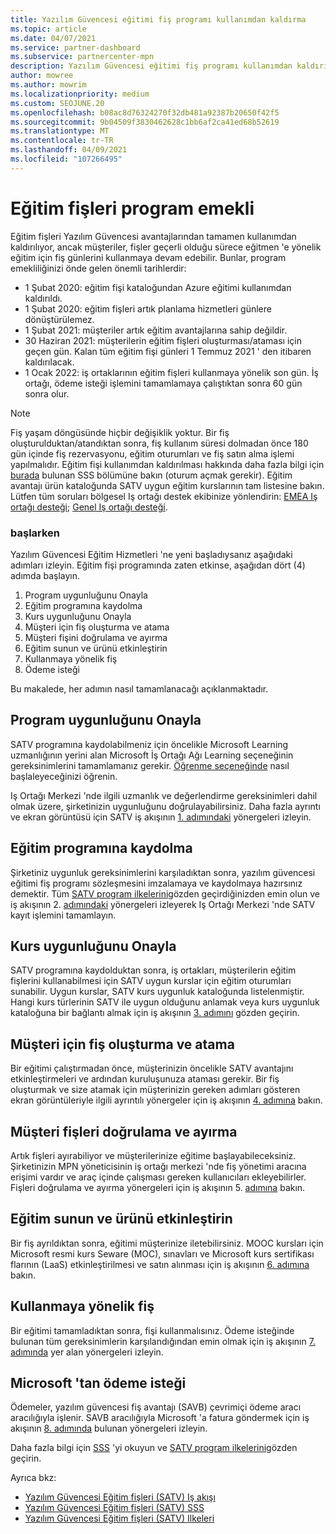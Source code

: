 ```yaml
---
title: Yazılım Güvencesi eğitimi fiş programı kullanımdan kaldırma
ms.topic: article
ms.date: 04/07/2021
ms.service: partner-dashboard
ms.subservice: partnercenter-mpn
description: Yazılım Güvencesi eğitimi fiş programı kullanımdan kaldırılıyor.
author: mowree
ms.author: mowrim
ms.localizationpriority: medium
ms.custom: SEOJUNE.20
ms.openlocfilehash: b08ac8d76324270f32db481a92387b20650f42f5
ms.sourcegitcommit: 9b04509f3830462628c1bb6af2ca41ed68b52619
ms.translationtype: MT
ms.contentlocale: tr-TR
ms.lasthandoff: 04/09/2021
ms.locfileid: "107266495"
---
```

# <a name="training-vouchers-program-retirement"></a>Eğitim fişleri program emekli

Eğitim fişleri Yazılım Güvencesi avantajlarından tamamen kullanımdan kaldırılıyor, ancak müşteriler, fişler geçerli olduğu sürece eğitmen 'e yönelik eğitim için fiş günlerini kullanmaya devam edebilir. Bunlar, program emekliliğinizi önde gelen önemli tarihlerdir: 

- 1 Şubat 2020: eğitim fişi kataloğundan Azure eğitimi kullanımdan kaldırıldı.
- 1 Şubat 2020: eğitim fişleri artık planlama hizmetleri günlere dönüştürülemez.  
- 1 Şubat 2021: müşteriler artık eğitim avantajlarına sahip değildir. 
- 30 Haziran 2021: müşterilerin eğitim fişleri oluşturması/ataması için geçen gün. Kalan tüm eğitim fişi günleri 1 Temmuz 2021 ' den itibaren kaldırılacak.
- 1 Ocak 2022: iş ortaklarının eğitim fişleri kullanmaya yönelik son gün. İş ortağı, ödeme isteği işlemini tamamlamaya çalıştıktan sonra 60 gün sonra olur.  

>[!NOTE]
>Fiş yaşam döngüsünde hiçbir değişiklik yoktur. Bir fiş oluşturulduktan/atandıktan sonra, fiş kullanım süresi dolmadan önce 180 gün içinde fiş rezervasyonu, eğitim oturumları ve fiş satın alma işlemi yapılmalıdır.  Eğitim fişi kullanımdan kaldırılması hakkında daha fazla bilgi için [burada](https://partner.microsoft.com/resources/collection/software-assurance-benefit-changes#/) bulunan SSS bölümüne bakın (oturum açmak gerekir).  Eğitim avantajı ürün kataloğunda SATV uygun eğitim kurslarının tam listesine bakın.  Lütfen tüm soruları bölgesel Iş ortağı destek ekibinize yönlendirin: [EMEA Iş ortağı desteği](mailto:savoucher@msdirectservices.com); [Genel Iş ortağı desteği](https://partner.microsoft.com/dashboard/support/servicerequests).



### <a name="get-started"></a>başlarken

Yazılım Güvencesi Eğitim Hizmetleri 'ne yeni başladıysanız aşağıdaki adımları izleyin. Eğitim fişi programında zaten etkinse, aşağıdan dört (4) adımda başlayın. 

1. Program uygunluğunu Onayla
2. Eğitim programına kaydolma
3. Kurs uygunluğunu Onayla
4. Müşteri için fiş oluşturma ve atama
5. Müşteri fişini doğrulama ve ayırma
6. Eğitim sunun ve ürünü etkinleştirin
7. Kullanmaya yönelik fiş
8. Ödeme isteği

Bu makalede, her adımın nasıl tamamlanacağı açıklanmaktadır.

## <a name="confirm-program-eligibility"></a>Program uygunluğunu Onayla

SATV programına kaydolabilmeniz için öncelikle Microsoft Learning uzmanlığının yerini alan Microsoft İş Ortağı Ağı Learning seçeneğinin gereksinimlerini tamamlamanız gerekir. [Öğrenme seçeneğinde](https://partner.microsoft.com/membership/learning-partners) nasıl başlaleyeceğinizi öğrenin.

Iş Ortağı Merkezi 'nde ilgili uzmanlık ve değerlendirme gereksinimleri dahil olmak üzere, şirketinizin uygunluğunu doğrulayabilirsiniz. Daha fazla ayrıntı ve ekran görüntüsü için SATV iş akışının [1. adımındaki](https://query.prod.cms.rt.microsoft.com/cms/api/am/binary/RE4s3bB) yönergeleri izleyin.

## <a name="enroll-in-the-training-program"></a>Eğitim programına kaydolma

Şirketiniz uygunluk gereksinimlerini karşıladıktan sonra, yazılım güvencesi eğitimi fiş programı sözleşmesini imzalamaya ve kaydolmaya hazırsınız demektir. Tüm [SATV program ilkelerini](https://query.prod.cms.rt.microsoft.com/cms/api/am/binary/RE3koEP)gözden geçirdiğinizden emin olun ve iş akışının 2. [adımındaki](https://query.prod.cms.rt.microsoft.com/cms/api/am/binary/RE4s3bB) yönergeleri izleyerek Iş Ortağı Merkezi 'nde SATV kayıt işlemini tamamlayın.


## <a name="confirm-course-eligibility"></a>Kurs uygunluğunu Onayla
SATV programına kaydolduktan sonra, iş ortakları, müşterilerin eğitim fişlerini kullanabilmesi için SATV uygun kurslar için eğitim oturumları sunabilir. Uygun kurslar, SATV kurs uygunluk kataloğunda listelenmiştir. Hangi kurs türlerinin SATV ile uygun olduğunu anlamak veya kurs uygunluk kataloğuna bir bağlantı almak için iş akışının [3. adımını](https://query.prod.cms.rt.microsoft.com/cms/api/am/binary/RE4s3bB) gözden geçirin.

## <a name="have-customer-create-and-assign-voucher"></a>Müşteri için fiş oluşturma ve atama

Bir eğitimi çalıştırmadan önce, müşterinizin öncelikle SATV avantajını etkinleştirmeleri ve ardından kuruluşunuza ataması gerekir. Bir fiş oluşturmak ve size atamak için müşterinizin gereken adımları gösteren ekran görüntüleriyle ilgili ayrıntılı yönergeler için iş akışının [4. adımına](https://query.prod.cms.rt.microsoft.com/cms/api/am/binary/RE4s3bB) bakın.

## <a name="validate-and-reserve-customer-vouchers"></a>Müşteri fişleri doğrulama ve ayırma

Artık fişleri ayırabiliyor ve müşterilerinize eğitime başlayabileceksiniz. Şirketinizin MPN yöneticisinin iş ortağı merkezi 'nde fiş yönetimi aracına erişimi vardır ve araç içinde çalışması gereken kullanıcıları ekleyebilirler. Fişleri doğrulama ve ayırma yönergeleri için iş akışının 5. [adımına](https://query.prod.cms.rt.microsoft.com/cms/api/am/binary/RE4s3bB) bakın.

## <a name="deliver-training-and-activate-product"></a>Eğitim sunun ve ürünü etkinleştirin

Bir fiş ayrıldıktan sonra, eğitimi müşterinize iletebilirsiniz. MOOC kursları için Microsoft resmi kurs Seware (MOC), sınavları ve Microsoft kurs sertifikası flarının (LaaS) etkinleştirilmesi ve satın alınması için iş akışının [6. adımına](https://query.prod.cms.rt.microsoft.com/cms/api/am/binary/RE4s3bB) bakın.

## <a name="redeem-voucher"></a>Kullanmaya yönelik fiş

Bir eğitimi tamamladıktan sonra, fişi kullanmalısınız. Ödeme isteğinde bulunan tüm gereksinimlerin karşılandığından emin olmak için iş akışının [7. adımında](https://query.prod.cms.rt.microsoft.com/cms/api/am/binary/RE4s3bB) yer alan yönergeleri izleyin. 


## <a name="request-payment-from-microsoft"></a>Microsoft 'tan ödeme isteği

Ödemeler, yazılım güvencesi fiş avantajı (SAVB) çevrimiçi ödeme aracı aracılığıyla işlenir. SAVB aracılığıyla Microsoft 'a fatura göndermek için iş akışının [8. adımında](https://query.prod.cms.rt.microsoft.com/cms/api/am/binary/RE4s3bB) bulunan yönergeleri izleyin. 

Daha fazla bilgi için [SSS](https://query.prod.cms.rt.microsoft.com/cms/api/am/binary/RE3kz5o) 'yi okuyun ve [SATV program ilkelerini](https://query.prod.cms.rt.microsoft.com/cms/api/am/binary/RE3koEP)gözden geçirin.

Ayrıca bkz:

- [Yazılım Güvencesi Eğitim fişleri (SATV) Iş akışı](https://query.prod.cms.rt.microsoft.com/cms/api/am/binary/RE4s3bB)
- [Yazılım Güvencesi Eğitim fişleri (SATV) SSS](https://query.prod.cms.rt.microsoft.com/cms/api/am/binary/RE3kz5o)
- [Yazılım Güvencesi Eğitim fişleri (SATV) Ilkeleri](https://query.prod.cms.rt.microsoft.com/cms/api/am/binary/RE3koEP)
